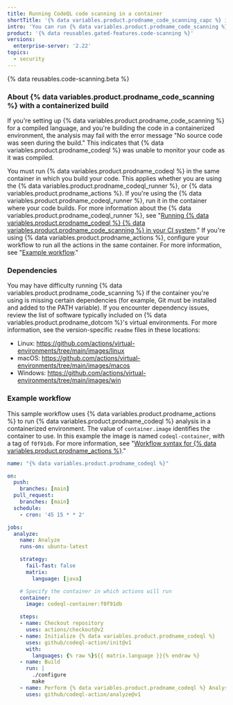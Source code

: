 ```yaml
---
title: Running CodeQL code scanning in a container
shortTitle: '{% data variables.product.prodname_code_scanning_capc %} in a container'
intro: 'You can run {% data variables.product.prodname_code_scanning %} in a container by ensuring that all processes run in the same container.'
product: '{% data reusables.gated-features.code-scanning %}'
versions:
  enterprise-server: '2.22'
topics:
  - security
---
```

<!--See /content/code-security/secure-coding for the latest version of this article -->

{% data reusables.code-scanning.beta %}

### About {% data variables.product.prodname_code_scanning %} with a containerized build

If you're setting up {% data variables.product.prodname_code_scanning %} for a compiled language, and you're building the code in a containerized environment, the analysis may fail with the error message "No source code was seen during the build." This indicates that {% data variables.product.prodname_codeql %} was unable to monitor your code as it was compiled.

You must run {% data variables.product.prodname_codeql %} in the same container in which you build your code. This applies whether you are using the {% data variables.product.prodname_codeql_runner %}, or {% data variables.product.prodname_actions %}. If you're using the {% data variables.product.prodname_codeql_runner %}, run it in the container where your code builds. For more information about the {% data variables.product.prodname_codeql_runner %}, see "[Running {% data variables.product.prodname_codeql %} {% data variables.product.prodname_code_scanning %} in your CI system](/github/finding-security-vulnerabilities-and-errors-in-your-code/running-codeql-code-scanning-in-your-ci-system)." If you're using {% data variables.product.prodname_actions %}, configure your workflow to run all the actions in the same container. For more information, see "[Example workflow](#example-workflow)."

### Dependencies

You may have difficulty running {% data variables.product.prodname_code_scanning %} if the container you're using is missing certain dependencies (for example, Git must be installed and added to the PATH variable). If you encounter dependency issues, review the list of software typically included on {% data variables.product.prodname_dotcom %}'s virtual environments. For more information, see the version-specific `readme` files in these locations:

* Linux: https://github.com/actions/virtual-environments/tree/main/images/linux
* macOS: https://github.com/actions/virtual-environments/tree/main/images/macos
* Windows: https://github.com/actions/virtual-environments/tree/main/images/win

### Example workflow

This sample workflow uses {% data variables.product.prodname_actions %} to run {% data variables.product.prodname_codeql %} analysis in a containerized environment. The value of `container.image` identifies the container to use. In this example the image is named `codeql-container`, with a tag of `f0f91db`. For more information, see "[Workflow syntax for {% data variables.product.prodname_actions %}](/actions/reference/workflow-syntax-for-github-actions#jobsjob_idcontainer)."

``` yaml
name: "{% data variables.product.prodname_codeql %}"

on: 
  push:
    branches: [main]
  pull_request:
    branches: [main]
  schedule:
    - cron: '45 15 * * 2'

jobs:
  analyze:
    name: Analyze
    runs-on: ubuntu-latest 

    strategy:
      fail-fast: false
      matrix:
        language: [java]

    # Specify the container in which actions will run
    container:
      image: codeql-container:f0f91db

    steps:
    - name: Checkout repository
      uses: actions/checkout@v2
    - name: Initialize {% data variables.product.prodname_codeql %}
      uses: github/codeql-action/init@v1
      with:
        languages: {% raw %}${{ matrix.language }}{% endraw %}
    - name: Build
      run: |
        ./configure
        make
    - name: Perform {% data variables.product.prodname_codeql %} Analysis
      uses: github/codeql-action/analyze@v1
```

